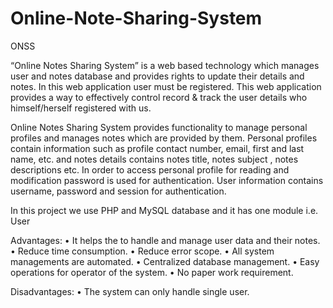 # Online-Note-Sharing-System
ONSS


“Online Notes Sharing System” is a web based technology which manages user and 
notes database and provides rights to update their details and notes. In this web 
application user must be registered. This web application provides a way to 
effectively control record & track the user details who himself/herself registered 
with us.

Online Notes Sharing System provides functionality to manage personal profiles 
and manages notes which are provided by them. Personal profiles contain 
information such as profile contact number, email, first and last name, etc. and 
notes details contains notes title, notes subject , notes descriptions etc. In order to 
access personal profile for reading and modification password is used for 
authentication. User information contains username, password and session for 
authentication.


In this project we use PHP and MySQL database and it has one module i.e. User


Advantages:
• It helps the to handle and manage user data and their notes.
• Reduce time consumption.
• Reduce error scope.
• All system managements are automated.
• Centralized database management.
• Easy operations for operator of the system.
• No paper work requirement.

Disadvantages:
• The system can only handle single user.
